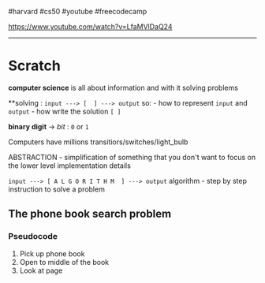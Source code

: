 #harvard #cs50 #youtube #freecodecamp 

https://www.youtube.com/watch?v=LfaMVlDaQ24

----------
# Scratch


**computer science** is all  about information and with it solving problems

**solving :
`input ---> [  ] ---> output`
so:
	- how to represent `input` and `output`
	- how write the solution `[ ]`

**binary digit** -> *bit* : `0` or `1`

Computers have millions transitiors/switches/light_bulb

ABSTRACTION - simplification of something that you don't want to focus on the lower level implementation details 


`input ---> [ A L G O R I T H M  ] ---> output`
algorithm - step by step instruction to solve a problem  


## The phone book search problem

### Pseudocode
1. Pick up phone book
2. Open to middle of the book
3. Look at page















